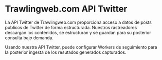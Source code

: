 # Trawlingweb.com API Twitter

La API Twitter de Trawlingweb.com proporciona acceso a datos de posts publicos de Twitter de forma estructurada. Nuestros rastreadores descargan los contenidos, se estructuran y se guardan para su posterior consulta bajo demanda.

Usando nuestra API Twitter, puede configurar Workers de seguimiento para la posterior ingesta de los resutados generados capturados.
